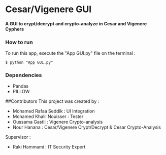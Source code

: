# Cesar/Vigenere GUI
#### A GUI to crypt/decrypt and crypto-analyze in Cesar and Vigenere Cyphers

### How to run 
To run this app, execute the "App GUI.py" file on the terminal : 
```
$ python "App GUI.py"
```

### Dependencies 
 * Pandas
 * PILLOW
 
 
 ##Contributors
 This project was created by :
 * Mohamed Rafaa Seddik : UI Integration
 * Mohamed Khalil Nouisser : Tester
 * Oussama Gastli : Vigenere Crypto-analysis
 * Nour Hanana : Cesar/Vigenere Crypt/Decrypt & Cesar Crypto-Analysis
 
 Supervisor :
 * Raki Hammami : IT Security Expert